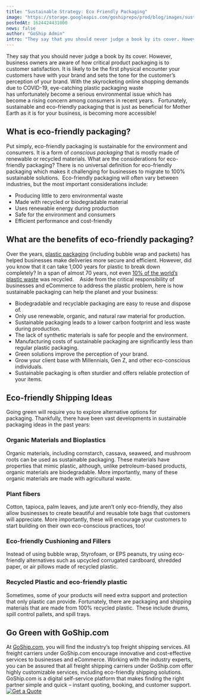 ```yaml
---
title: "Sustainable Strategy: Eco Friendly Packaging"
image: "https://storage.googleapis.com/goshiprepo/prod/blog/images/sustainable-strategy-eco-friendly-packaging.jpg"
postedAt: 1624424431000
news: false
author: "GoShip Admin"
intro: "They say that you should never judge a book by its cover. However, business owners are aware of how critical product packaging is to customer satisfaction. It is likely to be the first physical encounter your customers have with your brand and sets the tone for the customer’s perception of your brand. With the skyrocketing online shopping demands due to COVID-19, eye-catching plastic packaging waste has unfortunately become a serious environmental issue which has become a rising concern among consumers in r"
---
```

They say that you should never judge a book by its cover. However, business owners are aware of how critical product packaging is to customer satisfaction. It is likely to be the first physical encounter your customers have with your brand and sets the tone for the customer’s perception of your brand. With the skyrocketing online shopping demands due to COVID-19, eye-catching plastic packaging waste has unfortunately become a serious environmental issue which has become a rising concern among consumers in recent years.   Fortunately, sustainable and eco-friendly packaging that is just as beneficial for Mother Earth as it is for your business, is becoming more accessible!  

What is eco-friendly packaging? 
--------------------------------

Put simply, eco-friendly packaging is sustainable for the environment and consumers. It is a form of _conscious packaging_ that is mostly made of renewable or recycled materials. What are the considerations for eco-friendly packaging? There is no universal definition for eco-friendly packaging which makes it challenging for businesses to migrate to 100% sustainable solutions.  Eco-friendly packaging will often vary between industries, but the most important considerations include:  

*   Producing little to zero environmental waste 
*   Made with recycled or biodegradable material 
*   Uses renewable energy during production 
*   Safe for the environment and consumers 
*   Efficient performance and cost-friendly 

What are the benefits of eco-friendly packaging?
------------------------------------------------

Over the years, [plastic packaging](https://www.theguardian.com/environment/2019/may/15/single-use-plastics-a-serious-climate-change-hazard-study-warns) (including bubble wrap and packets) has helped businesses make deliveries more secure and efficient. However, did you know that it can take 1,000 years for plastic to break down completely? In a span of almost 70 years, not even [10% of the world’s plastic waste](https://ourworldindata.org/faq-on-plastics#how-much-of-global-plastic-is-recycled) was recycled.    Aside from the critical responsibility of businesses and eCommerce to address the plastic problem, here is how sustainable packaging can help the planet and your business:  

*   Biodegradable and recyclable packaging are easy to reuse and dispose of. 
*   Only use renewable, organic, and natural raw material for production. 
*   Sustainable packaging leads to a lower carbon footprint and less waste during production. 
*   The lack of synthetic materials is safe for people and the environment. 
*   Manufacturing costs of sustainable packaging are significantly less than regular plastic packaging. 
*   Green solutions improve the perception of your brand. 
*   Grow your client base with Millennials, Gen Z, and other eco-conscious individuals. 
*   Sustainable packaging is often sturdier and offers reliable protection of your items. 

Eco-friendly Shipping Ideas
---------------------------

Going green will require you to explore alternative options for packaging. Thankfully, there have been vast developments in sustainable packaging ideas in the past years: 

### Organic Materials and Bioplastics 

Organic materials, including cornstarch, cassava, seaweed, and mushroom roots can be used as sustainable packaging. These materials have properties that mimic plastic, although, unlike petroleum-based products, organic materials are biodegradable. More importantly, many of these organic materials are made with agricultural waste. 

### Plant fibers 

Cotton, tapioca, palm leaves, and jute aren’t only eco-friendly, they also allow businesses to create beautiful and reusable tote bags that customers will appreciate. More importantly, these will encourage your customers to start building on their own eco-conscious practices, too! 

### Eco-friendly Cushioning and Fillers 

Instead of using bubble wrap, Styrofoam, or EPS peanuts, try using eco-friendly alternatives such as upcycled corrugated cardboard, shredded paper, or air pillows made of recycled plastic. 

### Recycled Plastic and eco-friendly plastic 

Sometimes, some of your products will need extra support and protection that only plastic can provide. Fortunately, there are packaging and shipping materials that are made from 100% recycled plastic.  These include drums, spill control pallets, and spill trays. 

Go Green with GoShip.com
------------------------

At [GoShip.com](https://www.goship.com/), you will find the industry’s top freight shipping services. All freight carriers under GoShip.com encourage innovative and cost-effective services to businesses and eCommerce. Working with the industry experts, you can be assured that all freight shipping carriers under GoShip.com offer highly customizable services, including eco-friendly shipping solutions. GoShip.com is a digital self-service platform that makes finding the right partner simple and quick – instant quoting, booking, and customer support.  [![Get a Quote](https://www.goship.com/wp-content/uploads/2021/02/1ace89b4-fe28-40ff-a2a7-4cddc60fc9ec.png)](https://www.goship.com/)
